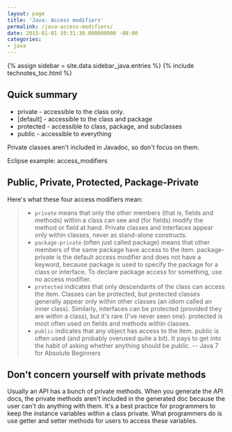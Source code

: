 ```yaml
---
layout: page
title: 'Java: Access modifiers'
permalink: /java-access-modifiers/
date: 2015-01-01 19:31:30.000000000 -08:00
categories:
- java
---
```

{% assign sidebar = site.data.sidebar_java.entries %}
{% include technotes_toc.html %}
## Quick summary

* private - accessible to the class only.
* [default] - accessible to the class and package
* protected - accessible to class, package, and subclasses
* public - accessible to everything

Private classes aren't included in Javadoc, so don't focus on them.

Eclipse example: access_modifiers

## Public, Private, Protected, Package-Private

Here's what these four access modifiers mean:

> * `private` means that only the other members (that is, fields and methods) within a class can see and (for fields) modify the method or field at hand. Private classes and interfaces appear only within classes, never as stand-alone constructs.
> * `package-private` (often just called package) means that other members of the same package have access to the item. package-private is the default access modifier and does not have a keyword, because package is used to specify the package for a class or interface. To declare package access for something, use no access modifier.
> * `protected` indicates that only descendants of the class can access the item. Classes can be protected, but protected classes generally appear only within other classes (an idiom called an inner class). Similarly, interfaces can be protected (provided they are within a class), but it's rare (I've never seen one). protected is most often used on fields and methods within classes.
> * `public` indicates that any object has access to the item. public is often used (and probably overused quite a bit). It pays to get into the habit of asking whether anything should be public.
>      -- Java 7 for Absolute Beginners

## Don't concern yourself with private methods

Usually an API has a bunch of private methods. When you generate the API docs, the private methods aren't included in the generated doc because the user can't do anything with them. It's a best practice for programmers to keep the instance variables within a class private. What programmers do is use getter and setter methods for users to access these variables.